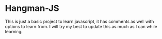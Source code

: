 # Hangman-JS
This is just a basic project to learn javascript, it has comments as well with options
to learn from. I will try my best to update this as much as I can while learning.
